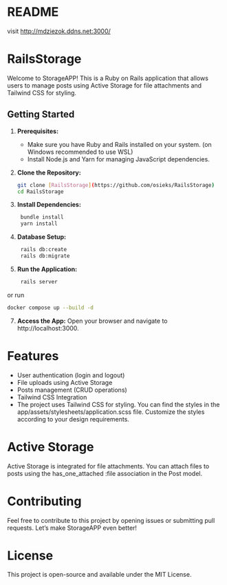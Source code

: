 # README
visit http://mdziezok.ddns.net:3000/
# RailsStorage

Welcome to StorageAPP! This is a Ruby on Rails application that allows users to manage posts using Active Storage for file attachments and Tailwind CSS for styling.

## Getting Started

1. **Prerequisites:**
   - Make sure you have Ruby and Rails installed on your system. (on Windows recommended to use WSL)
   - Install Node.js and Yarn for managing JavaScript dependencies.

2. **Clone the Repository:**
   ```bash
   git clone [RailsStorage](https://github.com/osieks/RailsStorage)
   cd RailsStorage

3. **Install Dependencies:**
   ```bash
    bundle install
    yarn install

4. **Database Setup:**
   ```bash
    rails db:create
    rails db:migrate

5. **Run the Application:**
   ```bash
    rails server

or run

   ```bash
   docker compose up --build -d
   ```

7. **Access the App:**
 Open your browser and navigate to http://localhost:3000.

# Features
- User authentication (login and logout)
- File uploads using Active Storage
- Posts management (CRUD operations)
- Tailwind CSS Integration
- The project uses Tailwind CSS for styling. You can find the styles in the app/assets/stylesheets/application.scss file. Customize the styles according to your design requirements.

# Active Storage
Active Storage is integrated for file attachments. You can attach files to posts using the has_one_attached :file association in the Post model.

# Contributing
Feel free to contribute to this project by opening issues or submitting pull requests. Let’s make StorageAPP even better!

# License
This project is open-source and available under the MIT License.



